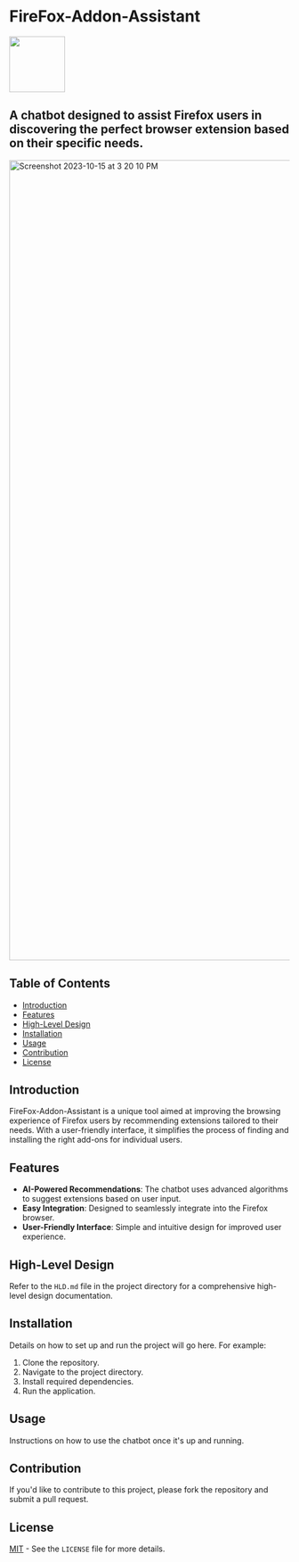 # FireFox-Addon-Assistant

<img src="https://rb.gy/ucuix" width="100" height="100">

<h2> A chatbot designed to assist Firefox users in discovering the perfect browser extension based on their specific needs. </h2>

<img width="1435" alt="Screenshot 2023-10-15 at 3 20 10 PM" src="https://github.com/Stanzin7/Mozilla-Addon-Assistant/assets/109467334/bece7511-54c7-421e-97e1-551a5378c36a">

## Table of Contents

- [Introduction](#introduction)
- [Features](#features)
- [High-Level Design](#high-level-design)
- [Installation](#installation)
- [Usage](#usage)
- [Contribution](#contribution)
- [License](#license)

## Introduction

FireFox-Addon-Assistant is a unique tool aimed at improving the browsing experience of Firefox users by recommending extensions tailored to their needs. With a user-friendly interface, it simplifies the process of finding and installing the right add-ons for individual users.

## Features

- **AI-Powered Recommendations**: The chatbot uses advanced algorithms to suggest extensions based on user input.
- **Easy Integration**: Designed to seamlessly integrate into the Firefox browser.
- **User-Friendly Interface**: Simple and intuitive design for improved user experience.

## High-Level Design

Refer to the `HLD.md` file in the project directory for a comprehensive high-level design documentation.

## Installation

Details on how to set up and run the project will go here. For example:

1. Clone the repository.
2. Navigate to the project directory.
3. Install required dependencies.
4. Run the application.

## Usage

Instructions on how to use the chatbot once it's up and running.

## Contribution

If you'd like to contribute to this project, please fork the repository and submit a pull request.

## License

[MIT](LICENSE) - See the `LICENSE` file for more details.
